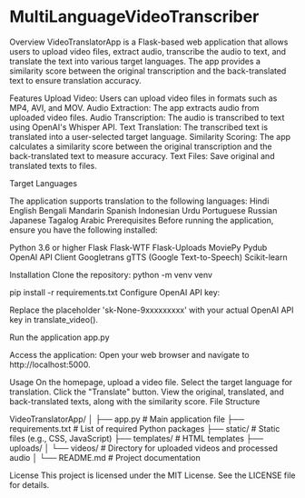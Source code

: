 # MultiLanguageVideoTranscriber

Overview
VideoTranslatorApp is a Flask-based web application that allows users to upload video files, extract audio, transcribe the audio to text, and translate the text into various target languages. The app provides a similarity score between the original transcription and the back-translated text to ensure translation accuracy.

Features
Upload Video: Users can upload video files in formats such as MP4, AVI, and MOV.
Audio Extraction: The app extracts audio from uploaded video files.
Audio Transcription: The audio is transcribed to text using OpenAI's Whisper API.
Text Translation: The transcribed text is translated into a user-selected target language.
Similarity Scoring: The app calculates a similarity score between the original transcription and the back-translated text to measure accuracy.
Text Files: Save original and translated texts to files.

Target Languages

The application supports translation to the following languages:
Hindi
English
Bengali
Mandarin
Spanish
Indonesian
Urdu
Portuguese
Russian
Japanese
Tagalog
Arabic
Prerequisites
Before running the application, ensure you have the following installed:

Python 3.6 or higher
Flask
Flask-WTF
Flask-Uploads
MoviePy
Pydub
OpenAI API Client
Googletrans
gTTS (Google Text-to-Speech)
Scikit-learn

Installation
Clone the repository:
python -m venv venv


pip install -r requirements.txt
Configure OpenAI API key:

Replace the placeholder 'sk-None-9xxxxxxxxx' with your actual OpenAI API key in translate_video().

Run the application
app.py

Access the application:
Open your web browser and navigate to http://localhost:5000.

Usage
On the homepage, upload a video file.
Select the target language for translation.
Click the "Translate" button.
View the original, translated, and back-translated texts, along with the similarity score.
File Structure

VideoTranslatorApp/
│
├── app.py                # Main application file
├── requirements.txt      # List of required Python packages
├── static/               # Static files (e.g., CSS, JavaScript)
├── templates/            # HTML templates
├── uploads/
│   └── videos/           # Directory for uploaded videos and processed audio
│
└── README.md             # Project documentation

License
This project is licensed under the MIT License. See the LICENSE file for details.
